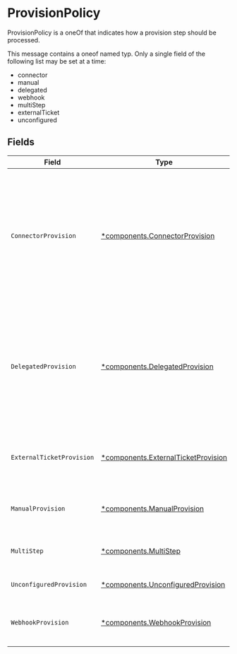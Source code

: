 # ProvisionPolicy

ProvisionPolicy is a oneOf that indicates how a provision step should be processed.

This message contains a oneof named typ. Only a single field of the following list may be set at a time:
  - connector
  - manual
  - delegated
  - webhook
  - multiStep
  - externalTicket
  - unconfigured



## Fields

| Field                                                                                                                                                                                                                                                          | Type                                                                                                                                                                                                                                                           | Required                                                                                                                                                                                                                                                       | Description                                                                                                                                                                                                                                                    |
| -------------------------------------------------------------------------------------------------------------------------------------------------------------------------------------------------------------------------------------------------------------- | -------------------------------------------------------------------------------------------------------------------------------------------------------------------------------------------------------------------------------------------------------------- | -------------------------------------------------------------------------------------------------------------------------------------------------------------------------------------------------------------------------------------------------------------- | -------------------------------------------------------------------------------------------------------------------------------------------------------------------------------------------------------------------------------------------------------------- |
| `ConnectorProvision`                                                                                                                                                                                                                                           | [*components.ConnectorProvision](../../models/components/connectorprovision.md)                                                                                                                                                                                | :heavy_minus_sign:                                                                                                                                                                                                                                             | Indicates that a connector should perform the provisioning. This object has no fields.<br/><br/>This message contains a oneof named provision_type. Only a single field of the following list may be set at a time:<br/>  - defaultBehavior<br/>  - account<br/>  - deleteAccount<br/> |
| `DelegatedProvision`                                                                                                                                                                                                                                           | [*components.DelegatedProvision](../../models/components/delegatedprovision.md)                                                                                                                                                                                | :heavy_minus_sign:                                                                                                                                                                                                                                             | This provision step indicates that we should delegate provisioning to the configuration of another app entitlement. This app entitlement does not have to be one from the same app, but MUST be configured as a proxy binding leading into this entitlement.   |
| `ExternalTicketProvision`                                                                                                                                                                                                                                      | [*components.ExternalTicketProvision](../../models/components/externalticketprovision.md)                                                                                                                                                                      | :heavy_minus_sign:                                                                                                                                                                                                                                             | This provision step indicates that we should check an external ticket to provision this entitlement                                                                                                                                                            |
| `ManualProvision`                                                                                                                                                                                                                                              | [*components.ManualProvision](../../models/components/manualprovision.md)                                                                                                                                                                                      | :heavy_minus_sign:                                                                                                                                                                                                                                             | Manual provisioning indicates that a human must intervene for the provisioning of this step.                                                                                                                                                                   |
| `MultiStep`                                                                                                                                                                                                                                                    | [*components.MultiStep](../../models/components/multistep.md)                                                                                                                                                                                                  | :heavy_minus_sign:                                                                                                                                                                                                                                             | MultiStep indicates that this provision step has multiple steps to process.                                                                                                                                                                                    |
| `UnconfiguredProvision`                                                                                                                                                                                                                                        | [*components.UnconfiguredProvision](../../models/components/unconfiguredprovision.md)                                                                                                                                                                          | :heavy_minus_sign:                                                                                                                                                                                                                                             | The UnconfiguredProvision message.                                                                                                                                                                                                                             |
| `WebhookProvision`                                                                                                                                                                                                                                             | [*components.WebhookProvision](../../models/components/webhookprovision.md)                                                                                                                                                                                    | :heavy_minus_sign:                                                                                                                                                                                                                                             | This provision step indicates that a webhook should be called to provision this entitlement.                                                                                                                                                                   |